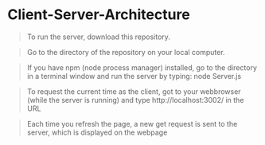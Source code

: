 # Client-Server-Architecture

> To run the server, download this repository.

> Go to the directory of the repository on your local computer.

> If you have npm (node process manager) installed, go to the directory in a terminal window and run the server by typing: node Server.js

> To request the current time as the client, got to your webbrowser (while the server is running) and type http://localhost:3002/ in the URL

> Each time you refresh the page, a new get request is sent to the server, which is displayed on the webpage
